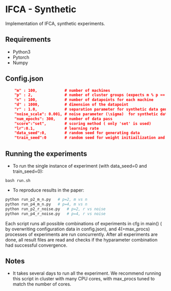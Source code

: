 # IFCA - Synthetic

Implementation of IFCA, synthetic experiments.

## Requirements
* Python3
* Pytorch
* Numpy

## Config.json
```json
    "m" : 100,            # number of machines
    "p" : 2,              # number of cluster groups (expects m % p == 0)
    "n" : 100,            # number of datapoints for each machine
    "d" : 1000,           # dimension of the datapoint
    "r" : 1.0,            # separation parameter for synthetic data generation
    "noise_scale": 0.001, # noise parameter (\sigma)  for synthetic data generation
    "num_epochs": 300,    # number of data pass
    "score":"set",        # scoring method ( only 'set' is used)
    "lr":0.1,             # learning rate
    "data_seed":0,        # random seed for generating data
    "train_seed":0        # random seed for weight initiailization and training
```

## Running the experiments

* To run the single instance of experiment (with data_seed=0 and train_seed=0):
```
bash run.sh
```
* To reproduce results in the paper:
```bash
python run_p2_m_n.py   # p=2, m vs n
python run_p4_m_n.py   # p=4, m vs n
python run_p2_r_noise.py   # p=2, r vs noise
python run_p4_r_noise.py   # p=4, r vs noise
```
Each script runs all possible combinations of experiments in cfg in main() ( by overwriting configuration data in config.json), and 4(=max_procs) processes of experiments are run concurrently. After all experiments are done, all result files are read and checks if the hyparameter combination had successful convergence.

## Notes
* It takes several days to run all the experiment. We recommend running this script in cluster with many CPU cores, with max_procs tuned to match the number of cores.

